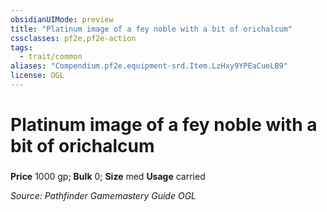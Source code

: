 ```yaml
---
obsidianUIMode: preview
title: "Platinum image of a fey noble with a bit of orichalcum"
cssclasses: pf2e,pf2e-action
tags:
  - trait/common
aliases: "Compendium.pf2e.equipment-srd.Item.LzHxy9YPEaCueLB9"
license: OGL
---
```

# Platinum image of a fey noble with a bit of orichalcum

### 


**Price** 1000 gp; 
**Bulk** 0; **Size** med
**Usage** carried



*Source: Pathfinder Gamemastery Guide*
*OGL*